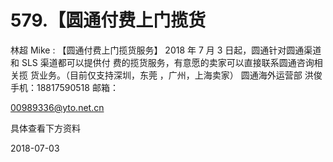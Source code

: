 # 579.【圆通付费上门揽货

林超 Mike : 【圆通付费上门揽货服务】 2018 年 7 月 3 日起，圆通针对圆通渠道和 SLS 渠道都可以提供付 费的揽货服务，有意愿的卖家可以直接联系圆通咨询相关揽 货业务。（目前仅支持深圳，东莞 ，广州，上海卖家） 圆通海外运营部 洪俊 手机：18817590518 邮箱：

00989336@yto.net.cn

具体查看下方资料

2018-07-03